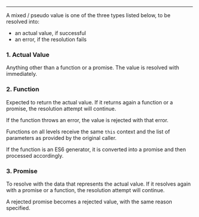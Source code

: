 ---

A mixed / pseudo value is one of the three types listed below, to be resolved into:
* an actual value, if successful
* an error, if the resolution fails

### 1. Actual Value

Anything other than a function or a promise. The value is resolved with immediately.

### 2. Function

Expected to return the actual value. If it returns again a function or a promise, the resolution attempt will continue.

If the function throws an error, the value is rejected with that error.

Functions on all levels receive the same `this` context and the list of parameters as provided by the original caller.

If the function is an ES6 generator, it is converted into a promise and then processed accordingly.

### 3. Promise

To resolve with the data that represents the actual value. If it resolves again with a promise or a function, the resolution attempt will continue.

A rejected promise becomes a rejected value, with the same reason specified.

